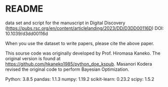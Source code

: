 # README
data set and script for the manuscript in Digital Discovery
(https://pubs.rsc.org/en/content/articlelanding/2023/DD/D3DD00116D)
DOI: 10.1039/d3dd00116d

When you use the dataset to write papers, please cite the above paper.

This sourse code was originally developed by Prof. Hiromasa Kaneko.
The original version is found at https://github.com/hkaneko1985/python_doe_kspub.
Masanori Kodera revised the original code to perform Bayesian Optimization.

Python: 3.8.5
pandas: 1.1.3
numpy:  1.19.2
scikit-learn:  0.23.2
scipy:  1.5.2

